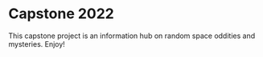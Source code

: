 # Capstone 2022
This capstone project is an information hub on random space oddities and mysteries. Enjoy!
